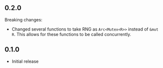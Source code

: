 ## 0.2.0

Breaking changes:

- Changed several functions to take RNG as `Arc<Mutex<R>>` instead of `&mut R`. This allows for these functions to be called concurrently.

## 0.1.0

- Initial release
